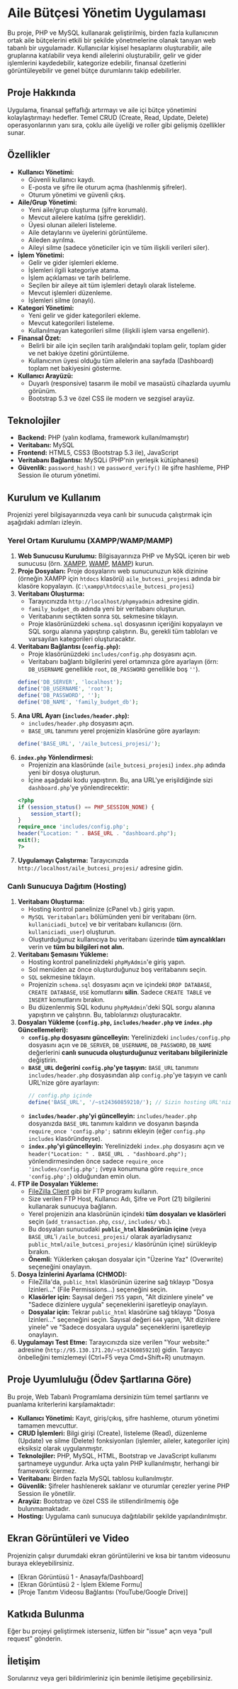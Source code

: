 # Aile Bütçesi Yönetim Uygulaması

Bu proje, PHP ve MySQL kullanarak geliştirilmiş, birden fazla kullanıcının ortak aile bütçelerini etkili bir şekilde yönetmelerine olanak tanıyan web tabanlı bir uygulamadır. Kullanıcılar kişisel hesaplarını oluşturabilir, aile gruplarına katılabilir veya kendi ailelerini oluşturabilir, gelir ve gider işlemlerini kaydedebilir, kategorize edebilir, finansal özetlerini görüntüleyebilir ve genel bütçe durumlarını takip edebilirler.

## Proje Hakkında

Uygulama, finansal şeffaflığı artırmayı ve aile içi bütçe yönetimini kolaylaştırmayı hedefler. Temel CRUD (Create, Read, Update, Delete) operasyonlarının yanı sıra, çoklu aile üyeliği ve roller gibi gelişmiş özellikler sunar.

## Özellikler

* **Kullanıcı Yönetimi:**
    * Güvenli kullanıcı kaydı.
    * E-posta ve şifre ile oturum açma (hashlenmiş şifreler).
    * Oturum yönetimi ve güvenli çıkış.
* **Aile/Grup Yönetimi:**
    * Yeni aile/grup oluşturma (şifre korumalı).
    * Mevcut ailelere katılma (şifre gereklidir).
    * Üyesi olunan aileleri listeleme.
    * Aile detaylarını ve üyelerini görüntüleme.
    * Aileden ayrılma.
    * Aileyi silme (sadece yöneticiler için ve tüm ilişkili verileri siler).
* **İşlem Yönetimi:**
    * Gelir ve gider işlemleri ekleme.
    * İşlemleri ilgili kategoriye atama.
    * İşlem açıklaması ve tarih belirleme.
    * Seçilen bir aileye ait tüm işlemleri detaylı olarak listeleme.
    * Mevcut işlemleri düzenleme.
    * İşlemleri silme (onaylı).
* **Kategori Yönetimi:**
    * Yeni gelir ve gider kategorileri ekleme.
    * Mevcut kategorileri listeleme.
    * Kullanılmayan kategorileri silme (ilişkili işlem varsa engellenir).
* **Finansal Özet:**
    * Belirli bir aile için seçilen tarih aralığındaki toplam gelir, toplam gider ve net bakiye özetini görüntüleme.
    * Kullanıcının üyesi olduğu tüm ailelerin ana sayfada (Dashboard) toplam net bakiyesini gösterme.
* **Kullanıcı Arayüzü:**
    * Duyarlı (responsive) tasarım ile mobil ve masaüstü cihazlarda uyumlu görünüm.
    * Bootstrap 5.3 ve özel CSS ile modern ve sezgisel arayüz.

## Teknolojiler

* **Backend:** PHP (yalın kodlama, framework kullanılmamıştır)
* **Veritabanı:** MySQL
* **Frontend:** HTML5, CSS3 (Bootstrap 5.3 ile), JavaScript
* **Veritabanı Bağlantısı:** MySQLi (PHP'nin yerleşik kütüphanesi)
* **Güvenlik:** `password_hash()` ve `password_verify()` ile şifre hashleme, PHP Session ile oturum yönetimi.

## Kurulum ve Kullanım

Projenizi yerel bilgisayarınızda veya canlı bir sunucuda çalıştırmak için aşağıdaki adımları izleyin.

### Yerel Ortam Kurulumu (XAMPP/WAMP/MAMP)

1.  **Web Sunucusu Kurulumu:** Bilgisayarınıza PHP ve MySQL içeren bir web sunucusu (örn. [XAMPP](https://www.apachefriends.org/tr/index.html), [WAMP](https://www.wampserver.com/en/), [MAMP](https://www.mamp.info/)) kurun.
2.  **Proje Dosyaları:** Proje dosyalarını web sunucunuzun kök dizinine (örneğin XAMPP için `htdocs` klasörü) `aile_butcesi_projesi` adında bir klasöre kopyalayın. (`C:\xampp\htdocs\aile_butcesi_projesi`)
3.  **Veritabanı Oluşturma:**
    * Tarayıcınızda `http://localhost/phpmyadmin` adresine gidin.
    * `family_budget_db` adında yeni bir veritabanı oluşturun.
    * Veritabanını seçtikten sonra `SQL` sekmesine tıklayın.
    * Proje klasörünüzdeki `schema.sql` dosyasının içeriğini kopyalayın ve SQL sorgu alanına yapıştırıp çalıştırın. Bu, gerekli tüm tabloları ve varsayılan kategorileri oluşturacaktır.
4.  **Veritabanı Bağlantısı (`config.php`):**
    * Proje klasörünüzdeki `includes/config.php` dosyasını açın.
    * Veritabanı bağlantı bilgilerini yerel ortamınıza göre ayarlayın (örn: `DB_USERNAME` genellikle `root`, `DB_PASSWORD` genellikle boş `''`).
    ```php
    define('DB_SERVER', 'localhost');
    define('DB_USERNAME', 'root');
    define('DB_PASSWORD', '');
    define('DB_NAME', 'family_budget_db');
    ```
5.  **Ana URL Ayarı (`includes/header.php`):**
    * `includes/header.php` dosyasını açın.
    * `BASE_URL` tanımını yerel projenizin klasörüne göre ayarlayın:
    ```php
    define('BASE_URL', '/aile_butcesi_projesi/');
    ```
6.  **`index.php` Yönlendirmesi:**
    * Projenizin ana klasöründe (`aile_butcesi_projesi`) `index.php` adında yeni bir dosya oluşturun.
    * İçine aşağıdaki kodu yapıştırın. Bu, ana URL'ye erişildiğinde sizi `dashboard.php`'ye yönlendirecektir:
    ```php
    <?php
    if (session_status() == PHP_SESSION_NONE) {
        session_start();
    }
    require_once 'includes/config.php';
    header("Location: " . BASE_URL . "dashboard.php");
    exit();
    ?>
    ```
7.  **Uygulamayı Çalıştırma:** Tarayıcınızda `http://localhost/aile_butcesi_projesi/` adresine gidin.

### Canlı Sunucuya Dağıtım (Hosting)

1.  **Veritabanı Oluşturma:**
    * Hosting kontrol panelinize (cPanel vb.) giriş yapın.
    * `MySQL Veritabanları` bölümünden yeni bir veritabanı (örn. `kullaniciadi_butce`) ve bir veritabanı kullanıcısı (örn. `kullaniciadi_user`) oluşturun.
    * Oluşturduğunuz kullanıcıya bu veritabanı üzerinde **tüm ayrıcalıkları** verin ve **tüm bu bilgileri not alın.**
2.  **Veritabanı Şemasını Yükleme:**
    * Hosting kontrol panelinizdeki `phpMyAdmin`'e giriş yapın.
    * Sol menüden az önce oluşturduğunuz boş veritabanını seçin.
    * `SQL` sekmesine tıklayın.
    * Projenizin `schema.sql` dosyasını açın ve içindeki `DROP DATABASE`, `CREATE DATABASE`, `USE` komutlarını **silin**. Sadece `CREATE TABLE` ve `INSERT` komutlarını bırakın.
    * Bu düzenlenmiş SQL kodunu `phpMyAdmin`'deki SQL sorgu alanına yapıştırın ve çalıştırın. Bu, tablolarınızı oluşturacaktır.
3.  **Dosyaları Yükleme (`config.php`, `includes/header.php` ve `index.php` Güncellemeleri):**
    * **`config.php` dosyasını güncelleyin:** Yerelinizdeki `includes/config.php` dosyasını açın ve `DB_SERVER`, `DB_USERNAME`, `DB_PASSWORD`, `DB_NAME` değerlerini **canlı sunucuda oluşturduğunuz veritabanı bilgilerinizle** değiştirin.
    * **`BASE_URL` değerini `config.php`'ye taşıyın:** `BASE_URL` tanımını `includes/header.php` dosyasından alıp `config.php`'ye taşıyın ve canlı URL'nize göre ayarlayın:
        ```php
        // config.php içinde
        define('BASE_URL', '/~st24360859210/'); // Sizin hosting URL'nizdeki ~ kullanıcı adı kısmı
        ```
    * **`includes/header.php`'yi güncelleyin:** `includes/header.php` dosyanızda `BASE_URL` tanımını kaldırın ve dosyanın başında `require_once 'config.php';` satırını ekleyin (eğer `config.php` `includes` klasöründeyse).
    * **`index.php`'yi güncelleyin:** Yerelinizdeki `index.php` dosyasını açın ve `header("Location: " . BASE_URL . "dashboard.php");` yönlendirmesinden önce sadece `require_once 'includes/config.php';` (veya konumuna göre `require_once 'config.php';`) olduğundan emin olun.
4.  **FTP ile Dosyaları Yükleme:**
    * [FileZilla Client](https://filezilla-project.org/) gibi bir FTP programı kullanın.
    * Size verilen FTP Host, Kullanıcı Adı, Şifre ve Port (21) bilgilerini kullanarak sunucuya bağlanın.
    * Yerel projenizin ana klasörünün içindeki **tüm dosyaları ve klasörleri** seçin (`add_transaction.php`, `css/`, `includes/` vb.).
    * Bu dosyaları sunucudaki **`public_html` klasörünün içine** (veya `BASE_URL`'i `/aile_butcesi_projesi/` olarak ayarladıysanız `public_html/aile_butcesi_projesi/` klasörünün içine) sürükleyip bırakın.
    * **Önemli:** Yüklerken çakışan dosyalar için "Üzerine Yaz" (Overwrite) seçeneğini onaylayın.
5.  **Dosya İzinlerini Ayarlama (CHMOD):**
    * FileZilla'da, `public_html` klasörünün üzerine sağ tıklayıp "Dosya İzinleri..." (File Permissions...) seçeneğini seçin.
    * **Klasörler için:** Sayısal değeri `755` yapın, "Alt dizinlere yinele" ve "Sadece dizinlere uygula" seçeneklerini işaretleyip onaylayın.
    * **Dosyalar için:** Tekrar `public_html` klasörüne sağ tıklayıp "Dosya İzinleri..." seçeneğini seçin. Sayısal değeri `644` yapın, "Alt dizinlere yinele" ve "Sadece dosyalara uygula" seçeneklerini işaretleyip onaylayın.
6.  **Uygulamayı Test Etme:** Tarayıcınızda size verilen "Your website:" adresine (`http://95.130.171.20/~st24360859210`) gidin. Tarayıcı önbelleğini temizlemeyi (Ctrl+F5 veya Cmd+Shift+R) unutmayın.

## Proje Uyumluluğu (Ödev Şartlarına Göre)

Bu proje, Web Tabanlı Programlama dersinizin tüm temel şartlarını ve puanlama kriterlerini karşılamaktadır:

* **Kullanıcı Yönetimi:** Kayıt, giriş/çıkış, şifre hashleme, oturum yönetimi tamamen mevcuttur.
* **CRUD İşlemleri:** Bilgi girişi (Create), listeleme (Read), düzenleme (Update) ve silme (Delete) fonksiyonları (işlemler, aileler, kategoriler için) eksiksiz olarak uygulanmıştır.
* **Teknolojiler:** PHP, MySQL, HTML, Bootstrap ve JavaScript kullanımı şartnameye uygundur. Arka uçta yalın PHP kullanılmıştır, herhangi bir framework içermez.
* **Veritabanı:** Birden fazla MySQL tablosu kullanılmıştır.
* **Güvenlik:** Şifreler hashlenerek saklanır ve oturumlar çerezler yerine PHP Session ile yönetilir.
* **Arayüz:** Bootstrap ve özel CSS ile stillendirilmemiş öğe bulunmamaktadır.
* **Hosting:** Uygulama canlı sunucuya dağıtılabilir şekilde yapılandırılmıştır.

## Ekran Görüntüleri ve Video

Projenizin çalışır durumdaki ekran görüntülerini ve kısa bir tanıtım videosunu buraya ekleyebilirsiniz.

* [Ekran Görüntüsü 1 - Anasayfa/Dashboard]
* [Ekran Görüntüsü 2 - İşlem Ekleme Formu]
* [Proje Tanıtım Videosu Bağlantısı (YouTube/Google Drive)]

## Katkıda Bulunma

Eğer bu projeyi geliştirmek isterseniz, lütfen bir "issue" açın veya "pull request" gönderin.

## İletişim

Sorularınız veya geri bildirimleriniz için benimle iletişime geçebilirsiniz.
